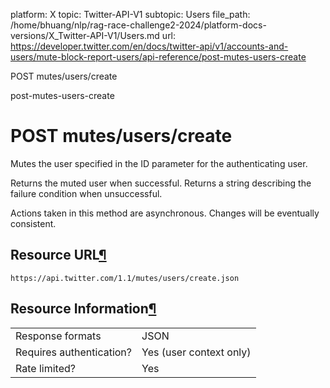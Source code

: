 platform: X
topic: Twitter-API-V1
subtopic: Users
file_path: /home/bhuang/nlp/rag-race-challenge2-2024/platform-docs-versions/X_Twitter-API-V1/Users.md
url: https://developer.twitter.com/en/docs/twitter-api/v1/accounts-and-users/mute-block-report-users/api-reference/post-mutes-users-create

POST mutes/users/create

post-mutes-users-create

# POST mutes/users/create

Mutes the user specified in the ID parameter for the authenticating user.

Returns the muted user when successful. Returns a string describing the failure condition when unsuccessful.

Actions taken in this method are asynchronous. Changes will be eventually consistent.

## Resource URL[¶](#resource-url "Permalink to this headline")

`https://api.twitter.com/1.1/mutes/users/create.json`

## Resource Information[¶](#resource-information "Permalink to this headline")

|     |     |
| --- | --- |
| Response formats | JSON |
| Requires authentication? | Yes (user context only) |
| Rate limited? | Yes |